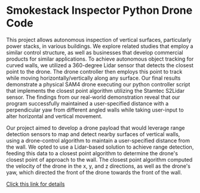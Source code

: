 # Smokestack Inspector Python Drone Code

This project allows autonomous inspection of vertical surfaces, particularly power stacks, in various buildings. We explore related studies that employ a similar control structure, as well as businesses that develop commercial products for similar applications. To achieve autonomous object tracking for curved walls, we utilized a 360-degree Lidar sensor that detects the closest point to the drone. The drone controller then employs this point to track while moving horizontally/vertically along any surface. Our final results demonstrate a physical SAM4 drone executing our python controller script that implements the closest point algorithm utilizing the Stamtec S2Lidar sensor. The findings from our real-world demonstration reveal that our program successfully maintained a user-specified distance with a perpendicular yaw from different angled walls while taking user-input to alter horizontal and vertical movement.

Our project aimed to develop a drone payload that would leverage range detection sensors to map and detect nearby surfaces of vertical walls, using a drone-control algorithm to maintain a user-specified distance from the wall. We opted to use a Lidar-based solution to achieve range detection, feeding this data to a closest point algorithm to determine the drone's closest point of approach to the wall. The closest point algorithm computed the velocity of the drone in the x, y, and z directions, as well as the drone's yaw, which directed the front of the drone towards the front of the wall.

[Click this link for details](https://github.com/ScottyB55/StackInspectors/blob/main/finalReport.pdf)
